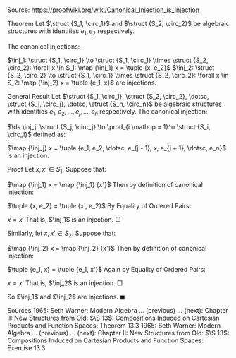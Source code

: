 # 

Source: https://proofwiki.org/wiki/Canonical_Injection_is_Injection



Theorem
Let $\struct {S_1, \circ_1}$ and $\struct {S_2, \circ_2}$ be algebraic structures with identities $e_1, e_2$ respectively.

The canonical injections:

$\inj_1: \struct {S_1, \circ_1} \to \struct {S_1, \circ_1} \times \struct {S_2, \circ_2}: \forall x \in S_1: \map {\inj_1} x = \tuple {x, e_2}$
$\inj_2: \struct {S_2, \circ_2} \to \struct {S_1, \circ_1} \times \struct {S_2, \circ_2}: \forall x \in S_2: \map {\inj_2} x = \tuple {e_1, x}$
are injections.


General Result
Let $\struct {S_1, \circ_1}, \struct {S_2, \circ_2}, \dotsc, \struct {S_j, \circ_j}, \dotsc, \struct {S_n, \circ_n}$ be algebraic structures with identities $e_1, e_2, \ldots, e_j, \ldots, e_n$ respectively.
The canonical injection:

$\ds \inj_j: \struct {S_j, \circ_j} \to \prod_{i \mathop = 1}^n \struct {S_i, \circ_i}$
defined as:

$\map {\inj_j} x = \tuple {e_1, e_2, \dotsc, e_{j - 1}, x, e_{j + 1}, \dotsc, e_n}$
is an injection.


Proof
Let $x, x' \in S_1$.
Suppose that:

$\map {\inj_1} x = \map {\inj_1} {x'}$
Then by definition of canonical injection:

$\tuple {x, e_2} = \tuple {x', e_2}$
By Equality of Ordered Pairs:

$x = x'$
That is, $\inj_1$ is an injection.
$\Box$

Similarly, let $x, x' \in S_2$.
Suppose that:

$\map {\inj_2} x = \map {\inj_2} {x'}$
Then by definition of canonical injection:

$\tuple {e_1, x} = \tuple {e_1, x'}$
Again by Equality of Ordered Pairs:

$x = x'$
That is, $\inj_2$ is an injection.
$\Box$

So $\inj_1$ and $\inj_2$ are injections.
$\blacksquare$


Sources
1965: Seth Warner: Modern Algebra ... (previous) ... (next): Chapter $\text {II}$: New Structures from Old: $\S 13$: Compositions Induced on Cartesian Products and Function Spaces: Theorem $13.3$
1965: Seth Warner: Modern Algebra ... (previous) ... (next): Chapter $\text {II}$: New Structures from Old: $\S 13$: Compositions Induced on Cartesian Products and Function Spaces: Exercise $13.3$




